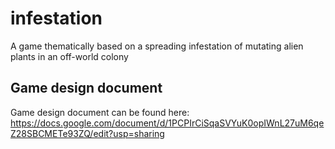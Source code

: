 # infestation
A game thematically based on a spreading infestation of mutating alien plants in an off-world colony

## Game design document
Game design document can be found here: https://docs.google.com/document/d/1PCPIrCiSqaSVYuK0opIWnL27uM6qeZ28SBCMETe93ZQ/edit?usp=sharing
